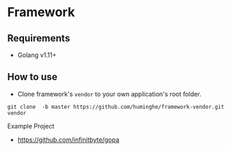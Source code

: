 # Framework

## Requirements
- Golang v1.11+

## How to use
- Clone framework's `vendor` to your own application's root folder.
```
git clone  -b master https://github.com/huminghe/framework-vendor.git vendor
```

Example Project
- https://github.com/infinitbyte/gopa

